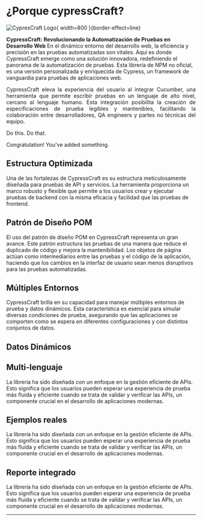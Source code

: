# ¿Porque cypressCraft?

![CypresCraft Logo](cypress_craft_definition.png){ width=800 }{border-effect=line}

**CypressCraft: Revolucionando la Automatización de Pruebas en Desarrollo Web**
En el dinámico entorno del desarrollo web, la eficiencia y precisión en las pruebas automatizadas son vitales. Aquí es donde CypressCraft emerge como una solución innovadora, redefiniendo el panorama de la automatización de pruebas. Esta librería de NPM no oficial, es una versión personalizada y enriquecida de Cypress, un framework de vanguardia para pruebas de aplicaciones web.


<chapter title="Integración con cucumber" id="default-chapter-id">
<procedure id="default-chapter-id2" type="choices">
<p style="text-align: justify;">CypressCraft eleva la experiencia del usuario al integrar Cucumber, una herramienta que permite escribir pruebas en un lenguaje de alto nivel, cercano al lenguaje humano. Esta integración posibilita la creación de especificaciones de prueba legibles y mantenibles, facilitando la colaboración entre desarrolladores, QA engineers y partes no técnicas del equipo.</p>
   <step>Do this.</step>
   <step>Do that.</step>
   <p>Congratulation! You've added something.</p>
</procedure>
</chapter>


## Estructura Optimizada
Una de las fortalezas de CypressCraft es su estructura meticulosamente diseñada para pruebas de API y servicios. La herramienta proporciona un marco robusto y flexible que permite a los usuarios crear y ejecutar pruebas de backend con la misma eficacia y facilidad que las pruebas de frontend.

## Patrón de Diseño POM
El uso del patrón de diseño POM en CypressCraft representa un gran avance. Este patrón estructura las pruebas de una manera que reduce el duplicado de código y mejora la mantenibilidad. Los objetos de página actúan como intermediarios entre las pruebas y el código de la aplicación, haciendo que los cambios en la interfaz de usuario sean menos disruptivos para las pruebas automatizadas.

## Múltiples Entornos 
CypressCraft brilla en su capacidad para manejar múltiples entornos de prueba y datos dinámicos. Esta característica es esencial para simular diversas condiciones de prueba, asegurando que las aplicaciones se comporten como se espera en diferentes configuraciones y con distintos conjuntos de datos.

## Datos Dinámicos

## Multi-lenguaje
La librería ha sido diseñada con un enfoque en la gestión eficiente de APIs. Esto significa que los usuarios pueden esperar una experiencia de prueba más fluida y eficiente cuando se trata de validar y verificar las APIs, un componente crucial en el desarrollo de aplicaciones modernas.

## Ejemplos reales
La librería ha sido diseñada con un enfoque en la gestión eficiente de APIs. Esto significa que los usuarios pueden esperar una experiencia de prueba más fluida y eficiente cuando se trata de validar y verificar las APIs, un componente crucial en el desarrollo de aplicaciones modernas.

## Reporte integrado
La librería ha sido diseñada con un enfoque en la gestión eficiente de APIs. Esto significa que los usuarios pueden esperar una experiencia de prueba más fluida y eficiente cuando se trata de validar y verificar las APIs, un componente crucial en el desarrollo de aplicaciones modernas.


---


